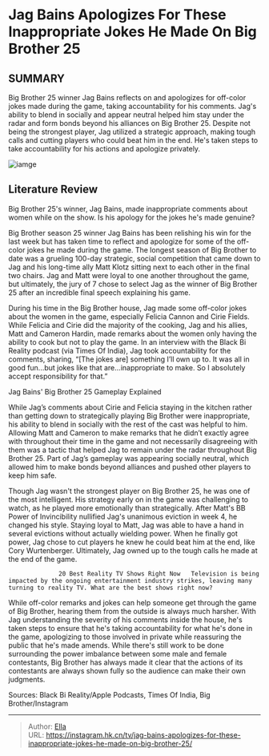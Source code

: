 # Jag Bains Apologizes For These Inappropriate Jokes He Made On Big Brother 25


## SUMMARY 



  Big Brother 25 winner Jag Bains reflects on and apologizes for off-color jokes made during the game, taking accountability for his comments.   Jag&#39;s ability to blend in socially and appear neutral helped him stay under the radar and form bonds beyond his alliances on Big Brother 25.   Despite not being the strongest player, Jag utilized a strategic approach, making tough calls and cutting players who could beat him in the end. He&#39;s taken steps to take accountability for his actions and apologize privately.  

![iamge](https://static1.srcdn.com/wordpress/wp-content/uploads/2023/11/jag-bains-big-brother-25-winner.jpg)

## Literature Review
Big Brother 25&#39;s winner, Jag Bains, made inappropriate comments about women while on the show. Is his apology for the jokes he&#39;s made genuine?




Big Brother season 25 winner Jag Bains has been relishing his win for the last week but has taken time to reflect and apologize for some of the off-color jokes he made during the game. The longest season of Big Brother to date was a grueling 100-day strategic, social competition that came down to Jag and his long-time ally Matt Klotz sitting next to each other in the final two chairs. Jag and Matt were loyal to one another throughout the game, but ultimately, the jury of 7 chose to select Jag as the winner of Big Brother 25 after an incredible final speech explaining his game.




During his time in the Big Brother house, Jag made some off-color jokes about the women in the game, especially Felicia Cannon and Cirie Fields. While Felicia and Cirie did the majority of the cooking, Jag and his allies, Matt and Cameron Hardin, made remarks about the women only having the ability to cook but not to play the game. In an interview with the Black Bi Reality podcast (via Times Of India), Jag took accountability for the comments, sharing, “[The jokes are] something I’ll own up to. It was all in good fun...but jokes like that are...inappropriate to make. So I absolutely accept responsibility for that.” 


 Jag Bains&#39; Big Brother 25 Gameplay Explained 
          

While Jag’s comments about Cirie and Felicia staying in the kitchen rather than getting down to strategically playing Big Brother were inappropriate, his ability to blend in socially with the rest of the cast was helpful to him. Allowing Matt and Cameron to make remarks that he didn’t exactly agree with throughout their time in the game and not necessarily disagreeing with them was a tactic that helped Jag to remain under the radar throughout Big Brother 25. Part of Jag’s gameplay was appearing socially neutral, which allowed him to make bonds beyond alliances and pushed other players to keep him safe.





 

Though Jag wasn&#39;t the strongest player on Big Brother 25, he was one of the most intelligent. His strategy early on in the game was challenging to watch, as he played more emotionally than strategically. After Matt&#39;s BB Power of Invincibility nullified Jag&#39;s unanimous eviction in week 4, he changed his style. Staying loyal to Matt, Jag was able to have a hand in several evictions without actually wielding power. When he finally got power, Jag chose to cut players he knew he could beat him at the end, like Cory Wurtenberger. Ultimately, Jag owned up to the tough calls he made at the end of the game.

                  20 Best Reality TV Shows Right Now   Television is being impacted by the ongoing entertainment industry strikes, leaving many turning to reality TV. What are the best shows right now?    




While off-color remarks and jokes can help someone get through the game of Big Brother, hearing them from the outside is always much harsher. With Jag understanding the severity of his comments inside the house, he&#39;s taken steps to ensure that he&#39;s taking accountability for what he&#39;s done in the game, apologizing to those involved in private while reassuring the public that he&#39;s made amends. While there&#39;s still work to be done surrounding the power imbalance between some male and female contestants, Big Brother has always made it clear that the actions of its contestants are always shown fully so the audience can make their own judgments.

Sources: Black Bi Reality/Apple Podcasts, Times Of India, Big Brother/Instagram



---

> Author: [Ella](https://instagram.hk.cn/)  
> URL: https://instagram.hk.cn/tv/jag-bains-apologizes-for-these-inappropriate-jokes-he-made-on-big-brother-25/  

